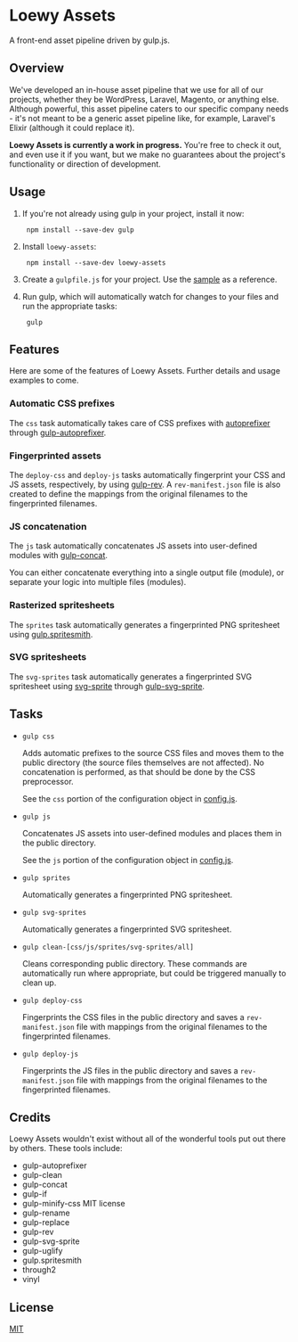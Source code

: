 # Loewy Assets

A front-end asset pipeline driven by gulp.js.

## Overview

We've developed an in-house asset pipeline that we use for all of our projects, whether they be WordPress, Laravel, Magento, or anything else. Although powerful, this asset pipeline caters to our specific company needs - it's not meant to be a generic asset pipeline like, for example, Laravel's Elixir (although it could replace it).

**Loewy Assets is currently a work in progress.** You're free to check it out, and even use it if you want, but we make no guarantees about the project's functionality or direction of development.

## Usage

1. If you're not already using gulp in your project, install it now:

		npm install --save-dev gulp

2. Install `loewy-assets`:

		npm install --save-dev loewy-assets

3. Create a `gulpfile.js` for your project. Use the [sample](gulpfile.sample.js) as a reference.

4. Run gulp, which will automatically watch for changes to your files and run the appropriate tasks:

		gulp

## Features

Here are some of the features of Loewy Assets. Further details and usage examples to come.

### Automatic CSS prefixes

The `css` task automatically takes care of CSS prefixes with [autoprefixer](https://www.npmjs.com/package/autoprefixer) through [gulp-autoprefixer](https://www.npmjs.com/package/gulp-autoprefixer).

### Fingerprinted assets

The `deploy-css` and `deploy-js` tasks automatically fingerprint your CSS and JS assets, respectively, by using [gulp-rev](https://www.npmjs.com/package/gulp-rev). A `rev-manifest.json` file is also created to define the mappings from the original filenames to the fingerprinted filenames.

### JS concatenation

The `js` task automatically concatenates JS assets into user-defined modules with [gulp-concat](https://www.npmjs.com/package/gulp-concat).

You can either concatenate everything into a single output file (module), or separate your logic into multiple files (modules).

### Rasterized spritesheets

The `sprites` task automatically generates a fingerprinted PNG spritesheet using [gulp.spritesmith](https://www.npmjs.com/package/gulp.spritesmith).

### SVG spritesheets

The `svg-sprites` task automatically generates a fingerprinted SVG spritesheet using [svg-sprite](https://www.npmjs.com/package/svg-sprite) through [gulp-svg-sprite](https://www.npmjs.com/package/gulp-svg-sprite).

## Tasks

- `gulp css`

	Adds automatic prefixes to the source CSS files and moves them to the public directory (the source files themselves are not affected). No concatenation is performed, as that should be done by the CSS preprocessor.

	See the `css` portion of the configuration object in [config.js](config.js).

- `gulp js`
	
	Concatenates JS assets into user-defined modules and places them in the public directory.

	See the `js` portion of the configuration object in [config.js](config.js).

- `gulp sprites`

	Automatically generates a fingerprinted PNG spritesheet.

- `gulp svg-sprites`

	Automatically generates a fingerprinted SVG spritesheet.

- `gulp clean-[css/js/sprites/svg-sprites/all]`

	Cleans corresponding public directory. These commands are automatically run where appropriate, but could be triggered manually to clean up.

- `gulp deploy-css`

	Fingerprints the CSS files in the public directory and saves a `rev-manifest.json` file with mappings from the original filenames to the fingerprinted filenames.

- `gulp deploy-js`

	Fingerprints the JS files in the public directory and saves a `rev-manifest.json` file with mappings from the original filenames to the fingerprinted filenames.

## Credits

Loewy Assets wouldn't exist without all of the wonderful tools put out there by others. These tools include:

- gulp-autoprefixer
- gulp-clean
- gulp-concat
- gulp-if
- gulp-minify-css MIT license
- gulp-rename
- gulp-replace
- gulp-rev
- gulp-svg-sprite
- gulp-uglify
- gulp.spritesmith
- through2
- vinyl

## License

[MIT](http://opensource.org/licenses/MIT)
